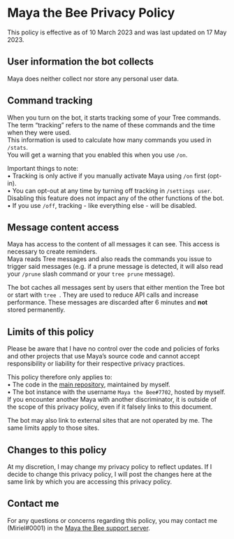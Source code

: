 # Maya the Bee Privacy Policy

This policy is effective as of 10 March 2023 and was last updated on 17 May 2023.  

## User information the bot collects

Maya does neither collect nor store any personal user data.  

## Command tracking

When you turn on the bot, it starts tracking some of your Tree commands. The term “tracking” refers to the name of these commands and the time when they were used.  
This information is used to calculate how many commands you used in `/stats`.  
You will get a warning that you enabled this when you use `/on`.  

Important things to note:  
• Tracking is only active if you manually activate Maya using `/on` first (opt-in).  
• You can opt-out at any time by turning off tracking in `/settings user`. Disabling this feature does not impact any of the other functions of the bot.  
• If you use `/off`, tracking - like everything else - will be disabled.  

## Message content access

Maya has access to the content of all messages it can see. This access is necessary to create reminders.  
Maya reads Tree messages and also reads the commands you issue to trigger said messages (e.g. if a prune message is detected, it will also read your `/prune` slash command or your `tree prune` message).  

The bot caches all messages sent by users that either mention the Tree bot or start with `tree `. They are used to reduce API calls and increase performance. These messages are discarded after 6 minutes and **not** stored permanently.  

## Limits of this policy

Please be aware that I have no control over the code and policies of forks and other projects that use Maya’s source code and cannot accept responsibility or liability for their respective privacy practices.  

This policy therefore only applies to:  
• The code in the [main repository](https://github.com/Miriel-py/Maya-the-Bee), maintained by myself.  
• The bot instance with the username `Maya the Bee#7702`, hosted by myself. If you encounter another Maya with another discriminator, it is outside of the scope of this privacy policy, even if it falsely links to this document.  

The bot may also link to external sites that are not operated by me. The same limits apply to those sites.  

## Changes to this policy

At my discretion, I may change my privacy policy to reflect updates. If I decide to change this privacy policy, I will post the changes here at the same link by which you are accessing this privacy policy.  

## Contact me

For any questions or concerns regarding this policy, you may contact me (Miriel#0001) in the [Maya the Bee support server](https://discord.gg/NShwfuGED2).
